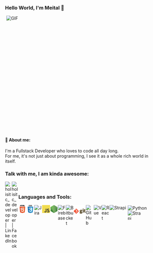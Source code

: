 ### Hello World, I'm Meital  👋

<img align="right" alt="GIF" src="https://cdn.dribbble.com/users/427540/screenshots/3846538/roc-volume-55-cover.8700034b.png?compress=1&resize=800x600" width="500" height="400" />

#### :raising_hand: About me:

I'm a Fullstack Developer who loves to code all day long. <br />
For me, it's not just about programming, I see it as a whole rich world in itself.


### Talk with me, I am kinda awesome:
[<img align="left" alt="holisitc_developer | LinkedIn" width="22px" src="https://upload.wikimedia.org/wikipedia/commons/thumb/c/ca/LinkedIn_logo_initials.png/600px-LinkedIn_logo_initials.png" />][linkedin]
[<img align="left" alt="holisitc_developer | Facebook" width="22px" src="https://israel.bigidea.co.il/landing/wp-content/uploads/2020/12/facebook-logo-8.png" />][Facebook]

<br />

### Languages and Tools:

<img align="left" alt="HTML5" width="26px" src="https://raw.githubusercontent.com/github/explore/80688e429a7d4ef2fca1e82350fe8e3517d3494d/topics/html/html.png" />
<img align="left" alt="CSS3" width="26px" src="https://raw.githubusercontent.com/github/explore/80688e429a7d4ef2fca1e82350fe8e3517d3494d/topics/css/css.png" />
<img align="left" alt="Jira" width="26px" src="https://encrypted-tbn0.gstatic.com/images?q=tbn:ANd9GcQanSOyDoqjP2AU-pPCfFOjYeWUYTjfRZZGQS1gL6pK-B-TcZ_-0YotuOnJpw5fWDUz4ys&usqp=CAU" />
<img align="left" alt="JavaScript" width="26px" src="https://raw.githubusercontent.com/github/explore/80688e429a7d4ef2fca1e82350fe8e3517d3494d/topics/javascript/javascript.png" />
<img align="left" alt="Node.js" width="26px" src="https://raw.githubusercontent.com/github/explore/80688e429a7d4ef2fca1e82350fe8e3517d3494d/topics/nodejs/nodejs.png" />
<img align="left" alt="Firebase" width="26px" src="https://icon2.cleanpng.com/20180609/ryh/kisspng-firebase-cloud-messaging-google-cloud-messaging-api-as-a-service-5b1bf782ac0ca2.2103995315285594907047.jpg" />
<img align="left" alt="Bitbucket" width="26px" src="https://cdn.worldvectorlogo.com/logos/bitbucket.svg" />
<img align="left" alt="Git" width="40px" src="https://raw.githubusercontent.com/github/explore/80688e429a7d4ef2fca1e82350fe8e3517d3494d/topics/git/git.png" />
<img align="left" alt="GitHub" width="26px" src="https://upload.wikimedia.org/wikipedia/commons/thumb/9/91/Octicons-mark-github.svg/2048px-Octicons-mark-github.svg.png" />
<img align="left" alt="Vue" width="26px" src="https://upload.wikimedia.org/wikipedia/commons/thumb/9/95/Vue.js_Logo_2.svg/1184px-Vue.js_Logo_2.svg.png" />
<img align="center" alt="Python" width="26px" src="https://rt-ed.co.il/wp-content/uploads/2019/07/1024px-Python-logo-notext.svg_.png" />
<img align="left" alt="React" width="26px" src="https://ui-router.github.io/images/logos/react.png" />
<img align="left" alt="Strapi" width="60px" height="35px" src="https://res.cloudinary.com/practicaldev/image/fetch/s--AvHasCky--/c_limit%2Cf_auto%2Cfl_progressive%2Cq_auto%2Cw_880/https://dev-to-uploads.s3.amazonaws.com/uploads/articles/pc5m0si91f57pfgtwc9i.png" />
<img align="left" alt="Strapi" width="45px" height="30px" src="https://upload.wikimedia.org/wikipedia/commons/thumb/8/8e/Nextjs-logo.svg/1200px-Nextjs-logo.svg.png" />



[facebook]: https://www.facebook.com/meital.cohen.79
[linkedin]: https://www.linkedin.com/in/meital-cohen/

<!--
<br />
<br />
---


<details>
  <summary>:zap: GitHub Stats</summary>

  <img align="left" alt="Anna's GitHub Stats" src="https://github-readme-stats.vercel.app/api?username=arsentieva&show_icons=true&hide_border=true" />

</details>

<details>
  <summary>:zap: Most Used Languages</summary>

<img align="left" alt="Anna's GitHub Top Languages" src="https://github-readme-stats.vercel.app/api/top-langs/?username=arsentieva" />

</details>



- 🔭 I’m currently working on ...
- 🌱 I’m currently learning ...
- 👯 I’m looking to collaborate on ...
- 🤔 I’m looking for help with ...
- 💬 Ask me about ...
- 📫 How to reach me: ...
- 😄 Pronouns: ...
- ⚡ Fun fact: ...
-->
